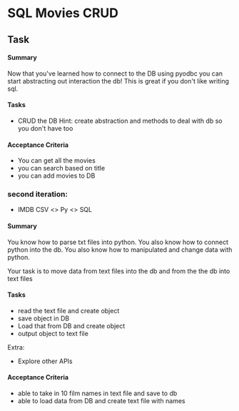 # SQL Movies CRUD

## Task
#### Summary
Now that you've learned how to connect to the DB using pyodbc you can start abstracting out interaction the db! This is great if you don't like writing sql.

#### Tasks
- CRUD the DB
Hint: create abstraction and methods to deal with db so you don't have too

#### Acceptance Criteria
- You can get all the movies
- you can search based on title
- you can add movies to DB

### second iteration:
- IMDB CSV <> Py <> SQL
#### Summary
You know how to parse txt files into python.
You also know how to connect python into the db.
You also know how to manipulated and change data with python.

Your task is to move data from text files into the db and from the the db into text files

#### Tasks
- read the text file and create object
- save object in DB
- Load that from DB and create object
- output object to text file

Extra:
* Explore other APIs

#### Acceptance Criteria
- able to take in 10 film names in text file and save to db
- able to load data from DB and create text file with names